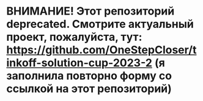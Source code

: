 # ВНИМАНИЕ! Этот репозиторий deprecated. Смотрите актуальный проект, пожалуйста, тут: https://github.com/OneStepCloser/tinkoff-solution-cup-2023-2 (я заполнила повторно форму со ссылкой на этот репозиторий)